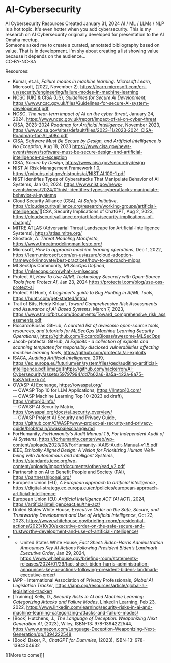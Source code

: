 # AI-Cybersecurity
AI Cybersecurity Resources
Created January 31, 2024
AI / ML / LLMs / NLP is a hot topic. It's even hotter when you add cybersecurity. 
This is my research on AI Cybersecurity originally developed for presentation to the AI Omaha meetup. <br />
Someone asked me to create a curated, annotated bibliography based on value. That is in development. I'm shy about creating a list showing value because it depends on the audience...<br />
CC-BY-NC-SA

Resources:
- Kumar, et.al., <i>Failure modes in machine learning. Microsoft Learn</i>, Microsoft, (2022, November 2). https://learn.microsoft.com/en-us/security/engineering/failure-modes-in-machine-learning 
- NCSC (UK) & CISA (US), <i>Guidelines for Secure AI Development</i>, https://www.ncsc.gov.uk/files/Guidelines-for-secure-AI-system-development.pdf
- NCSC, <i>The near-term impact of AI on the cyber threat</i>, January 24, 2024, https://www.ncsc.gov.uk/report/impact-of-ai-on-cyber-threat 
- CISA, 2023-2024 <i>Roadmap for Artificial Intelligence</i>, November 2023, https://www.cisa.gov/sites/default/files/2023-11/2023-2024_CISA-Roadmap-for-AI_508c.pdf
- CISA, <i>Software Must Be Secure by Design, and Artificial Intelligence Is No Exception</i>, Aug 18, 2023 https://www.cisa.gov/news-events/news/software-must-be-secure-design-and-artificial-intelligence-no-exception
- CISA, <i>Secure by Design</i>, https://www.cisa.gov/securebydesign
- NIST AI Risk Management Framework 1.0, https://nvlpubs.nist.gov/nistpubs/ai/NIST.AI.100-1.pdf
- NIST Identifies Types of Cyberattacks That Manipulate Behavior of AI Systems, Jan 04, 2024, https://www.nist.gov/news-events/news/2024/01/nist-identifies-types-cyberattacks-manipulate-behavior-ai-systems
- Cloud Security Alliance (CSA), <i>AI Safety Initiative</i>, https://cloudsecurityalliance.org/research/working-groups/artificial-intelligence/ CSA, Security Implications of ChatGPT, Aug 2, 2023, https://cloudsecurityalliance.org/artifacts/security-implications-of-chatgpt/ 
- MITRE ATLAS (Adversarial Threat Landscape for Artificial-Intelligence Systems), https://atlas.mitre.org/
- Shostack, A. <i>Threat Modeling Manifesto</i>, https://www.threatmodelingmanifesto.org/
- Microsoft, <i>How to approach machine learning operations</i>, Dec 1, 2022, https://learn.microsoft.com/en-us/azure/cloud-adoption-framework/innovate/best-practices/how-to-approach-mlops
- MLSecOps Community, <i>MLSecOps Defined</i>, https://mlsecops.com/what-is-mlsecops
- Protect AI, <i>How To Use AI/ML Technology Securely with Open-Source Tools from Protect AI</i>, Jan 23, 2024 https://protectai.com/blog/use-oss-protect-ai
- Protect AI Huntr, <i>A beginner's guide to Bug Hunting in AI/ML Tools</i>, https://huntr.com/get-started/intro/
- Trail of Bits, Heidy Khlaaf, <i>Toward Comprehensive Risk Assessments and Assurance of AI-Based Systems</i>, March 7, 2023, https://www.trailofbits.com/documents/Toward_comprehensive_risk_assessments.pdf
- RiccardoBiosas GitHub, <i>A curated list of awesome open-source tools, resources, and tutorials for MLSecOps (Machine Learning Security Operations)</i>, https://github.com/RiccardoBiosas/awesome-MLSecOps
- Jacob-protectai GitHub, <i>AI Exploits - a collection of exploits and scanning templates for responsibly disclosed vulnerabilities affecting machine learning tools</i>, https://github.com/protectai/ai-exploits
- ISACA, <i>Auditing Artificial Intelligence</i>, 2019, https://ec.europa.eu/futurium/en/system/files/ged/auditing-artificial-intelligence.pdf![image](https://github.com/hackerron/AI-Cybersecurity/assets/59797994/dd7b62a6-8a5a-422a-8a75-6a87ddbe7b7c)
- OWASP AI Exchange, https://owaspai.org/ <br />
  -- OWASP Top 10  for LLM Applications, https://llmtop10.com/ <br />
  -- OWASP Machine Learning Top 10 (2023 ed draft), https://mltop10.info/ <br />
  -- OWASP AI Security Matrix, https://owaspai.org/docs/ai_security_overview/ <br />
  -- OWASP Project AI Security and Privacy Guide, https://github.com/OWASP/www-project-ai-security-and-privacy-guide/blob/main/owaspaiexchange.md <br />
- ForHumanity, <i>ForHumanity's Audit Manual 1.5, For Independent Audit of AI Systems</i>, https://forhumanity.center/web/wp-content/uploads/2023/08/ForHumanity-IAAIS-Audit-Manual-v1.5.pdf
- IEEE, <i>Ethically Aligned Design: A Vision for Prioritizing Human Well-being with Autonomous and Intelligent Systems</i>, https://standards.ieee.org/wp-content/uploads/import/documents/other/ead_v2.pdf
- Partnership on AI to Benefit People and Society (PAI), https://partnershiponai.org/
- European Union (EU), <i>A European approach to artificial intelligence </i>, https://digital-strategy.ec.europa.eu/en/policies/european-approach-artificial-intelligence
- European Union (EU) <i>Artificial Intelligence ACT (AI ACT)</i>, 2024, https://artificialintelligenceact.eu/the-act/
- United States White House, <i>Executive Order on the Safe, Secure, and Trustworthy Development and Use of Artificial Intelligence</i>, Oct 23, 2023, https://www.whitehouse.gov/briefing-room/presidential-actions/2023/10/30/executive-order-on-the-safe-secure-and-trustworthy-development-and-use-of-artificial-intelligence/
- - United States White House, <i>Fact Sheet: Biden-⁠Harris Administration Announces Key AI Actions Following President Biden’s Landmark Executive Order</i>, Jan 29, 2024, https://www.whitehouse.gov/briefing-room/statements-releases/2024/01/29/fact-sheet-biden-harris-administration-announces-key-ai-actions-following-president-bidens-landmark-executive-order/
- IAPP - International Association of Privacy Professionals, <i>Global AI Legislation Tracker</i>, https://iapp.org/resources/article/global-ai-legislation-tracker/
- [Training] Kelly, D., <i>Security Risks in AI and Machine Learning: Categorizing Attacks and Failure Modes</i>, LinkedIn Learning, Feb 23, 2022, https://www.linkedin.com/learning/security-risks-in-ai-and-machine-learning-categorizing-attacks-and-failure-modes/
- [Book] Hutchens, J., <i>The Language of Deception: Weaponizing Next Generation AI</i>, (2023), Wiley, ISBN-13: 978-1394222544, https://www.amazon.com/Language-Deception-Weaponizing-Next-Generation/dp/1394222548 
- [Book] Baker, P., <i>ChatGPT for Dummies</i>, (2023), ISBN-13: 978-1394204632


[[[More to come]]]
